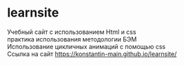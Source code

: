 # learnsite

Учебный сайт с использованием Html и css<br>
практика использования методологии БЭМ<br>
Использование цикличных анимаций с помощью css<br>
Ссылка на сайт https://konstantin-main.github.io/learnsite/
